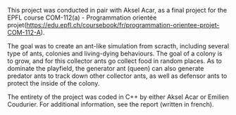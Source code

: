 This project was conducted in pair with Aksel Acar, as a final project for the EPFL course COM-112(a) - Programmation orientée projet(https://edu.epfl.ch/coursebook/fr/programmation-orientee-projet-COM-112-A). 

The goal was to create an ant-like simulation from scracth, including several type of ants, colonies and living-dying behaviours. The goal of a colony is to grow, and for this collector ants go collect food in random places. As to dominate the playfield, the generator ant (queen) can also generate predator ants to track down other collector ants, as well as defensor ants to protect the inside of the colony.

The entirety of the project was coded in C++ by either Aksel Acar or Emilien Coudurier. For additional information, see the report (written in french).
